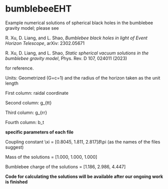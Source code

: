 # bumblebeeEHT
Example numerical solutions of spherical black holes in the bumblebee gravity model; please see

R. Xu, D. Liang, and L. Shao, _Bumblebee black holes in light of Event Horizon Telescope_, arXiv: 2302.05671

R. Xu, D. Liang, and L. Shao, _Static spherical vacuum solutions in the bumblebee gravity model_, Phys. Rev. D 107, 024011 (2023)

for reference.



Units: Geometrized (G=c=1) and the radius of the horizon taken as the unit length

First column: raidal coordinate 

Second column: g_{tt}

Third column: g_{rr}

Fourth column: b_t


**********specific parameters of each file**********

Coupling constant \xi = [0.8045, 1.811, 2.817]*8*\pi (as the names of the files suggest)

Mass of the solutions = [1.000, 1.000, 1.000] 

Bumblebee charge of the solutions = [1.186, 2.986, 4.447]



**********Code for calculating the solutions will be available after our ongoing work is finished**********
